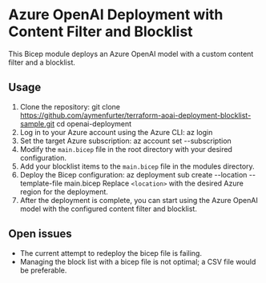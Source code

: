 Azure OpenAI Deployment with Content Filter and Blocklist
=========================================================

This Bicep module deploys an Azure OpenAI model with a custom content filter and a blocklist.

Usage
-----

1.  Clone the repository: git clone <https://github.com/aymenfurter/terraform-aoai-deployment-blocklist-sample.git> cd openai-deployment
2.  Log in to your Azure account using the Azure CLI: az login
3.  Set the target Azure subscription: az account set --subscription <subscription-id>
4.  Modify the `main.bicep` file in the root directory with your desired configuration.
5.  Add your blocklist items to the `main.bicep` file in the modules directory.
6.  Deploy the Bicep configuration: az deployment sub create --location <location> --template-file main.bicep Replace `<location>` with the desired Azure region for the deployment.
7.  After the deployment is complete, you can start using the Azure OpenAI model with the configured content filter and blocklist.

Open issues
-----
- The current attempt to redeploy the bicep file is failing.
- Managing the block list with a bicep file is not optimal; a CSV file would be preferable.
